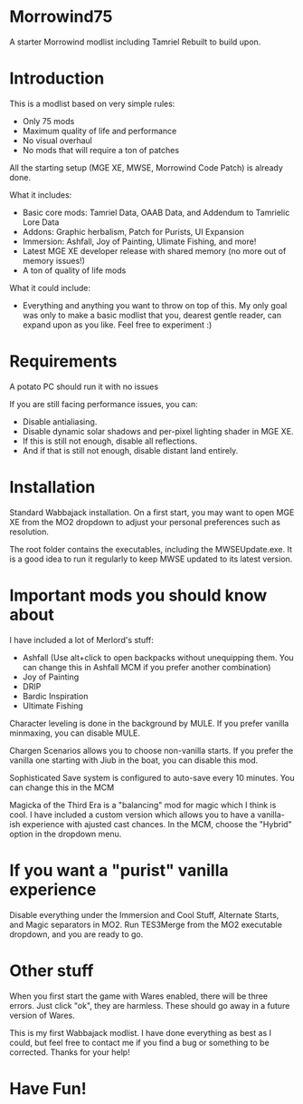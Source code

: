 # Morrowind75
A starter Morrowind modlist including Tamriel Rebuilt to build upon.

# Introduction
This is a modlist based on very simple rules:
- Only 75 mods
- Maximum quality of life and performance
- No visual overhaul
- No mods that will require a ton of patches

All the starting setup (MGE XE, MWSE, Morrowind Code Patch) is already done.

What it includes:
- Basic core mods: Tamriel Data, OAAB Data, and Addendum to Tamrielic Lore Data
- Addons: Graphic herbalism, Patch for Purists, UI Expansion
- Immersion: Ashfall, Joy of Painting, Ulimate Fishing, and more!
- Latest MGE XE developer release with shared memory (no more out of memory issues!)
- A ton of quality of life mods

What it could include:
- Everything and anything you want to throw on top of this. My only goal was only to make a basic modlist that you, dearest gentle reader, can expand upon as you like. Feel free to experiment :)

# Requirements
A potato PC should run it with no issues

If you are still facing performance issues, you can:
- Disable antialiasing.
- Disable dynamic solar shadows and per-pixel lighting shader in MGE XE.
- If this is still not enough, disable all reflections.
- And if that is still not enough, disable distant land entirely.

# Installation
Standard Wabbajack installation. On a first start, you may want to open MGE XE from the MO2 dropdown to adjust your personal preferences such as resolution.

The root folder contains the executables, including the MWSEUpdate.exe. It is a good idea to run it regularly to keep MWSE updated to its latest version.

# Important mods you should know about
I have included a lot of Merlord's stuff:
- Ashfall (Use alt+click to open backpacks without unequipping them. You can change this in Ashfall MCM if you prefer another combination)
- Joy of Painting
- DRIP
- Bardic Inspiration
- Ultimate Fishing

Character leveling is done in the background by MULE. If you prefer vanilla minmaxing, you can disable MULE.

Chargen Scenarios allows you to choose non-vanilla starts. If you prefer the vanilla one starting with Jiub in the boat, you can disable this mod.

Sophisticated Save system is configured to auto-save every 10 minutes. You can change this in the MCM

Magicka of the Third Era is a "balancing" mod for magic which I think is cool. I have included a custom version which allows you to have a vanilla-ish experience with ajusted cast chances. In the MCM, choose the "Hybrid" option in the dropdown menu.

# If you want a "purist" vanilla experience
Disable everything under the Immersion and Cool Stuff, Alternate Starts, and Magic separators in MO2. Run TES3Merge from the MO2 executable dropdown, and you are ready to go.

# Other stuff
When you first start the game with Wares enabled, there will be three errors. Just click "ok", they are harmless. These should go away in a future version of Wares.

This is my first Wabbajack modlist. I have done everything as best as I could, but feel free to contact me if you find a bug or something to be corrected. Thanks for your help!

# Have Fun!
